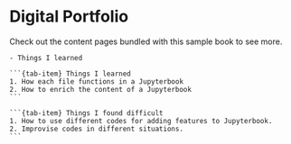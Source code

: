 # Digital Portfolio


Check out the content pages bundled with this sample book to see more.

```{tableofcontents}
- Things I learned
```

````{tab-set}
```{tab-item} Things I learned
1. How each file functions in a Jupyterbook
2. How to enrich the content of a Jupyterbook
```

```{tab-item} Things I found difficult
1. How to use different codes for adding features to Jupyterbook.
2. Improvise codes in different situations.
```
````

